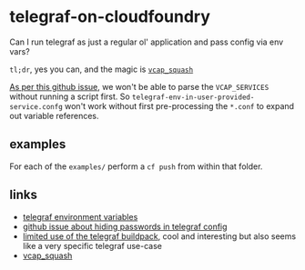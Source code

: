 # telegraf-on-cloudfoundry

Can I run telegraf as just a regular ol' application and pass config via env vars?

`tl;dr`, yes you can, and the magic is [`vcap_squash`](https://github.com/cloudfoundry-community/vcap-squash)

[As per this github issue](https://github.com/influxdata/telegraf/issues/5469), we won't be able to parse the `VCAP_SERVICES` without running a script first. So `telegraf-env-in-user-provided-service.confg` won't work without first pre-processing the `*.conf` to expand out variable references.

## examples

For each of the `examples/` perform a `cf push` from within that folder.

## links

- [telegraf environment variables](http://docs.influxdata.com/telegraf/v1.9/administration/configuration/#environment-variables)
- [github issue about hiding passwords in telegraf config](https://github.com/influxdata/telegraf/issues/3124)
- [limited use of the telegraf buildpack](https://github.com/Comcast/telegraf-buildpack/blob/master/bin/config-global-tags.sh#L50-L60), cool and interesting but also seems like a very specific telegraf use-case
- [vcap_squash](https://github.com/cloudfoundry-community/vcap-squash)
